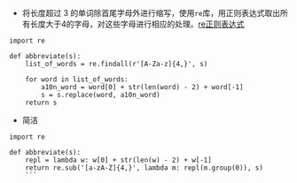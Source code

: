 - 将长度超过 3 的单词除首尾字母外进行缩写，使用`re`库，用正则表达式取出所有长度大于4的字母，对这些字母进行相应的处理。[re正则表达式](http://www.runoob.com/python3/python3-reg-expressions.html)
```
import re

def abbreviate(s):
    list_of_words = re.findall(r'[A-Za-z]{4,}', s)

    for word in list_of_words:
        a10n_word = word[0] + str(len(word) - 2) + word[-1]
        s = s.replace(word, a10n_word)
    return s
```
- 简洁
```
import re

def abbreviate(s):
    repl = lambda w: w[0] + str(len(w) - 2) + w[-1]
    return re.sub('[a-zA-Z]{4,}', lambda m: repl(m.group(0)), s)
    ```
